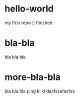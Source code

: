 hello-world
===========

my first repo :)
finished


bla-bla
===========
bla bla bla

more-bla-bla
===========
bla bla bla
ping
kllkl
dasfssafasfas
